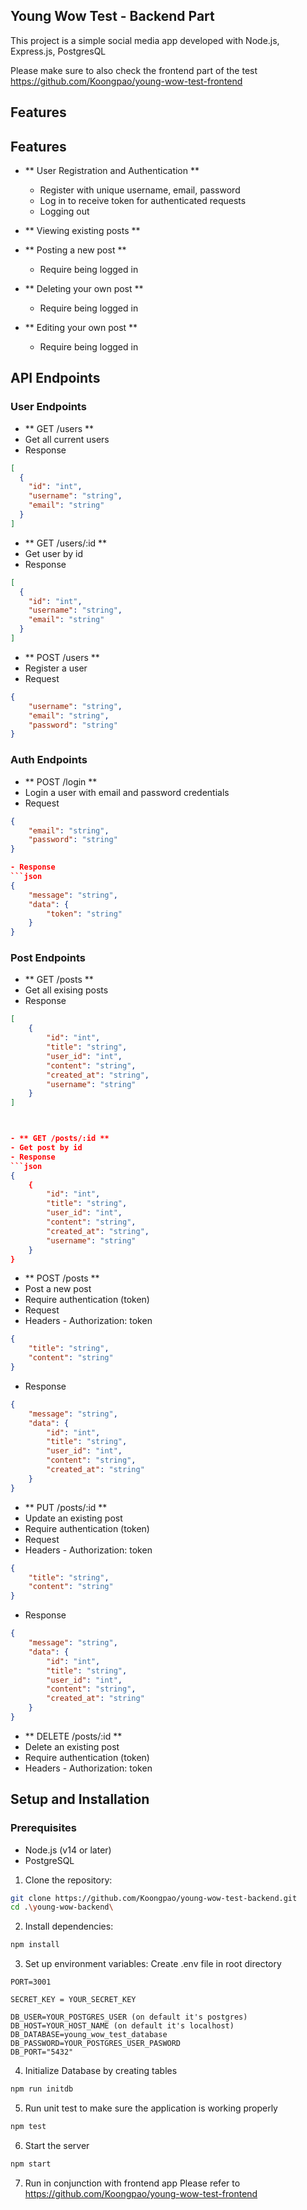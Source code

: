 ## Young Wow Test - Backend Part

This project is a simple social media app developed with Node.js, Express.js, PostgresQL

Please make sure to also check the frontend part of the test
https://github.com/Koongpao/young-wow-test-frontend

## Features

## Features

- ** User Registration and Authentication **

  - Register with unique username, email, password
  - Log in to receive token for authenticated requests
  - Logging out

- ** Viewing existing posts **
- ** Posting a new post **
  - Require being logged in
- ** Deleting your own post **
  - Require being logged in
- ** Editing your own post **
  - Require being logged in

## API Endpoints

### User Endpoints

- ** GET /users **
- Get all current users
- Response
```json
[
  {
    "id": "int",
    "username": "string",
    "email": "string"
  }
]
```

- ** GET /users/:id **
- Get user by id
- Response
```json
[
  {
    "id": "int",
    "username": "string",
    "email": "string"
  }
]
```

- ** POST /users **
- Register a user
- Request
```json
{
    "username": "string",
    "email": "string",
    "password": "string"
}
```

### Auth Endpoints

- ** POST /login **
- Login a user with email and password credentials
- Request
```json
{
    "email": "string",
    "password": "string"
}

- Response
```json
{
    "message": "string",
    "data": {
        "token": "string"
    }
}
```

### Post Endpoints

- ** GET /posts **
- Get all exising posts
- Response
```json
[
    {
        "id": "int",
        "title": "string",
        "user_id": "int",
        "content": "string",
        "created_at": "string",
        "username": "string"
    }
]



- ** GET /posts/:id **
- Get post by id
- Response
```json
{
    {
        "id": "int",
        "title": "string",
        "user_id": "int",
        "content": "string",
        "created_at": "string",
        "username": "string"
    }
}
```

- ** POST /posts **
- Post a new post
- Require authentication (token)
- Request
- Headers - Authorization: token
```json
{
    "title": "string",
    "content": "string"
}
```
- Response
```json
{
    "message": "string",
    "data": {
        "id": "int",
        "title": "string",
        "user_id": "int",
        "content": "string",
        "created_at": "string"
    }
}
```

- ** PUT /posts/:id **
- Update an existing post
- Require authentication (token)
- Request
- Headers - Authorization: token
```json
{
    "title": "string",
    "content": "string"
}
```
- Response
```json
{
    "message": "string",
    "data": {
        "id": "int",
        "title": "string",
        "user_id": "int",
        "content": "string",
        "created_at": "string"
    }
}
```

- ** DELETE /posts/:id **
- Delete an existing post
- Require authentication (token)
- Headers - Authorization: token

## Setup and Installation

### Prerequisites

- Node.js (v14 or later)
- PostgreSQL

1. Clone the repository:
```bash
git clone https://github.com/Koongpao/young-wow-test-backend.git
cd .\young-wow-backend\
```

2. Install dependencies:
```bash
npm install
```

3. Set up environment variables: Create .env file in root directory
```env
PORT=3001

SECRET_KEY = YOUR_SECRET_KEY

DB_USER=YOUR_POSTGRES_USER (on default it's postgres)
DB_HOST=YOUR_HOST_NAME (on default it's localhost)
DB_DATABASE=young_wow_test_database
DB_PASSWORD=YOUR_POSTGRES_USER_PASWORD
DB_PORT="5432"
```

4. Initialize Database by creating tables
```bash
npm run initdb
```

5. Run unit test to make sure the application is working properly
```bash
npm test
```

6. Start the server
```bash
npm start
```

7. Run in conjunction with frontend app
Please refer to https://github.com/Koongpao/young-wow-test-frontend

